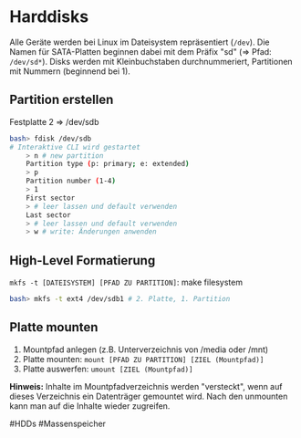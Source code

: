 # Harddisks
Alle Geräte werden bei Linux im Dateisystem repräsentiert (`/dev`). Die Namen für SATA-Platten beginnen dabei mit dem Präfix "sd" (=> Pfad: `/dev/sd*`). Disks werden mit Kleinbuchstaben durchnummeriert, Partitionen mit Nummern (beginnend bei 1). 

## Partition erstellen
Festplatte 2 => /dev/sdb

```sh
bash> fdisk /dev/sdb
# Interaktive CLI wird gestartet
	> n # new partition
	Partition type (p: primary; e: extended)
	> p
	Partition number (1-4)
	> 1
	First sector
	> # leer lassen und default verwenden
	Last sector
	> # leer lassen und default verwenden
	> w # write: Änderungen anwenden
```


## High-Level Formatierung
`mkfs -t [DATEISYSTEM] [PFAD ZU PARTITION]`: make filesystem

```sh
bash> mkfs -t ext4 /dev/sdb1 # 2. Platte, 1. Partition
```


## Platte mounten
1. Mountpfad anlegen (z.B. Unterverzeichnis von /media oder /mnt)
2. Platte mounten: `mount [PFAD ZU PARTITION] [ZIEL (Mountpfad)]`
3. Platte auswerfen: `umount [ZIEL (Mountpfad)]`

**Hinweis:** Inhalte im Mountpfadverzeichnis werden "versteckt", wenn auf dieses Verzeichnis ein Datenträger gemountet wird. Nach den unmounten kann man auf die Inhalte wieder zugreifen. 

#HDDs #Massenspeicher